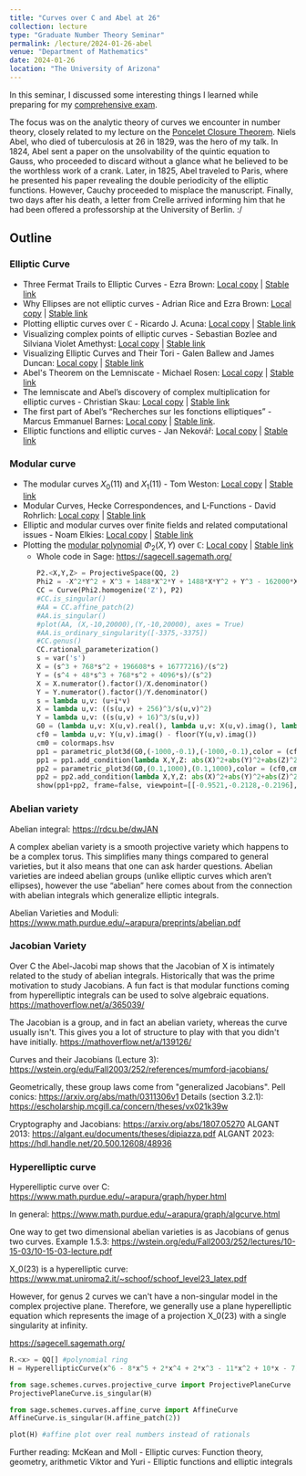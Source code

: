 ```yaml
---
title: "Curves over C and Abel at 26"
collection: lecture
type: "Graduate Number Theory Seminar"
permalink: /lecture/2024-01-26-abel
venue: "Department of Mathematics"
date: 2024-01-26
location: "The University of Arizona"
---
```


In this seminar, I discussed some interesting things I learned while preparing for my [comprehensive exam](https://gkorpal.github.io/technical/2023-12-07-deuring-correspondence). 

The focus was on the analytic theory of curves we encounter in number theory, closely related to my lecture on the [Poncelet Closure Theorem](https://gkorpal.github.io/lecture/2017-03-18-poncelet). Niels Abel, who died of tuberculosis at 26 in 1829, was the hero of my talk. In 1824, Abel sent a paper on the unsolvability of the quintic equation to Gauss, who proceeded to discard without a glance what he believed to be the worthless work of a crank. Later, in 1825, Abel traveled to Paris, where he presented his paper revealing the double periodicity of the elliptic functions. However, Cauchy proceeded to misplace the manuscript. Finally, two days after his death, a letter from Crelle arrived informing him that he had been offered a professorship at the University of Berlin. :/

## Outline

### Elliptic Curve

- Three Fermat Trails to Elliptic Curves - Ezra Brown: [Local copy](https://gkorpal.github.io/files/Brown-2000.pdf) | [Stable link](https://www.jstor.org/stable/2687483)
- Why Ellipses are not elliptic curves - Adrian Rice and Ezra Brown: [Local copy](https://gkorpal.github.io/files/Rice-2013.pdf) | [Stable link](https://www.jstor.org/stable/10.4169/math.mag.85.3.163)
- Plotting elliptic curves over $\mathbb{C}$ - Ricardo J. Acuna: [Local copy](https://gkorpal.github.io/files/elliptic-curve-c.pdf) | [Stable link](https://www.math.wustl.edu/~acuna/content/Elliptic%20curves.html)
- Visualizing complex points of elliptic curves - Sebastian Bozlee and Silviana Violet Amethyst: [Local copy](https://gkorpal.github.io/files/unfolding-torus.pdf) | [Stable link](https://im.icerm.brown.edu/portfolio/visualizing-complex-points-of-elliptic-curves/)
- Visualizing Elliptic Curves and Their Tori - Galen Ballew and James Duncan: [Local copy](https://gkorpal.github.io/files/torus-uic.pdf) | [Stable link](https://mcl.math.uic.edu/mcl.math.uic.edu/spring-2016-projects/index.html)
- Abel's Theorem on the Lemniscate - Michael Rosen: [Local copy](https://gkorpal.github.io/files/Rosen-1981.pdf) | [Stable link](https://www.jstor.org/stable/2321821)
- The lemniscate and Abel’s discovery of complex multiplication for elliptic curves - Christian Skau: [Local copy](https://gkorpal.github.io/files/skau.pdf) | [Stable link](https://www.math.ntnu.no/seminarer/perler/2010-10-08_slides.pdf)
- The first part of Abel’s “Recherches sur les fonctions elliptiques” - Marcus Emmanuel Barnes: [Local copy](https://gkorpal.github.io/files/abeltranslation.pdf) | [Stable link](https://maa.org/press/periodicals/convergence/abel-on-elliptic-integrals-a-translation).
- Elliptic functions and elliptic curves - Jan Nekovář: [Local copy](https://gkorpal.github.io/files/Jan-2003.pdf) | [Stable link](https://webusers.imj-prg.fr/~jan.nekovar/co/ln/el/)

### Modular curve

- The modular curves $X_0(11)$ and $X_1(11)$ - Tom Weston: [Local copy](https://gkorpal.github.io/files/weston-2001.pdf) | [Stable link](https://swc-math.github.io/notes/files/01Weston1.pdf)
- Modular Curves, Hecke Correspondences, and L-Functions - David Rohrlich: [Local copy](https://gkorpal.github.io/files/rohlich-1995.pdf) | [Stable link](https://rdcu.be/dw2Ib)
- Elliptic and modular curves over finite fields and related computational issues - Noam Elkies: [Local copy](https://gkorpal.github.io/files/elkies-1997.pdf) | [Stable link](https://people.math.harvard.edu/~elkies/xisog.pdf)
- Plotting the [modular polynomial](https://math.mit.edu/~drew/ClassicalModPolys.html) $\Phi_2(X,Y)$ over $\mathbb{C}$: [Local copy](https://gkorpal.github.io/files/modular-curve-c.pdf) | [Stable link](https://www.math.wustl.edu/~acuna/content/X_0(2).html)
  - Whole code in Sage: https://sagecell.sagemath.org/
    `````python
    P2.<X,Y,Z> = ProjectiveSpace(QQ, 2)
    Phi2 = -X^2*Y^2 + X^3 + 1488*X^2*Y + 1488*X*Y^2 + Y^3 - 162000*X^2 + 40773375*X*Y - 162000*Y^2 + 8748000000*X + 8748000000*Y - 157464000000000
    CC = Curve(Phi2.homogenize('Z'), P2)
    #CC.is_singular()
    #AA = CC.affine_patch(2) 
    #AA.is_singular()
    #plot(AA, (X,-10,20000),(Y,-10,20000), axes = True)
    #AA.is_ordinary_singularity([-3375,-3375])
    #CC.genus()
    CC.rational_parameterization() 
    s = var('s')
    X = (s^3 + 768*s^2 + 196608*s + 16777216)/(s^2)
    Y = (s^4 + 48*s^3 + 768*s^2 + 4096*s)/(s^2)
    X = X.numerator().factor()/X.denominator()
    Y = Y.numerator().factor()/Y.denominator()
    s = lambda u,v: (u+i*v)
    X = lambda u,v: ((s(u,v) + 256)^3/s(u,v)^2)
    Y = lambda u,v: ((s(u,v) + 16)^3/s(u,v))
    G0 = (lambda u,v: X(u,v).real(), lambda u,v: X(u,v).imag(), lambda u,v: Y(u,v).real())
    cf0 = lambda u,v: Y(u,v).imag() - floor(Y(u,v).imag())
    cm0 = colormaps.hsv
    pp1 = parametric_plot3d(G0,(-1000,-0.1),(-1000,-0.1),color = (cf0,cm0))
    pp1 = pp1.add_condition(lambda X,Y,Z: abs(X)^2+abs(Y)^2+abs(Z)^2 < (20000)^2)
    pp2 = parametric_plot3d(G0,(0.1,1000),(0.1,1000),color = (cf0,cm0))
    pp2 = pp2.add_condition(lambda X,Y,Z: abs(X)^2+abs(Y)^2+abs(Z)^2< (20000)^2)
    show(pp1+pp2, frame=false, viewpoint=[[-0.9521,-0.2128,-0.2196],91.01])
    `````

### Abelian variety

Abelian integral: https://rdcu.be/dwJAN 

A complex abelian variety is a smooth projective variety which happens to be a complex torus. This simplifies many things compared to general varieties, but it also means that one can ask harder questions. Abelian varieties are indeed abelian groups (unlike elliptic curves which aren’t ellipses), however the use “abelian” here comes about from the connection with abelian integrals which generalize elliptic integrals.

Abelian Varieties and Moduli: https://www.math.purdue.edu/~arapura/preprints/abelian.pdf

### Jacobian Variety

Over C the Abel-Jacobi map shows that the Jacobian of X is intimately related to the study of abelian integrals. Historically that was the prime motivation to study Jacobians. A fun fact is that modular functions coming from hyperelliptic integrals can be used to solve algebraic equations. 
https://mathoverflow.net/a/365039/

The Jacobian is a group, and in fact an abelian variety, whereas the curve usually isn't. This gives you a lot of structure to play with that you didn't have initially.
https://mathoverflow.net/a/139126/

Curves and their Jacobians (Lecture 3): https://wstein.org/edu/Fall2003/252/references/mumford-jacobians/

Geometrically, these group laws come from "generalized Jacobians".
Pell conics: https://arxiv.org/abs/math/0311306v1
Details (section 3.2.1): https://escholarship.mcgill.ca/concern/theses/vx021k39w

Cryptography and Jacobians: https://arxiv.org/abs/1807.05270
ALGANT 2013: https://algant.eu/documents/theses/dipiazza.pdf
ALGANT 2023: https://hdl.handle.net/20.500.12608/48936

### Hyperelliptic curve

Hyperelliptic curve over C: https://www.math.purdue.edu/~arapura/graph/hyper.html

In general: https://www.math.purdue.edu/~arapura/graph/algcurve.html

One way to get two dimensional abelian varieties is as Jacobians of genus two curves.
Example 1.5.3: https://wstein.org/edu/Fall2003/252/lectures/10-15-03/10-15-03-lecture.pdf

 X_0(23) is a hyperelliptic curve: https://www.mat.uniroma2.it/~schoof/schoof_level23_latex.pdf

However, for genus 2 curves we can't have a non-singular model in the complex projective plane. Therefore, we generally use a plane hyperelliptic equation which represents the image of a projection X_0(23) with a single singularity at infinity.

https://sagecell.sagemath.org/
`````python
R.<x> = QQ[] #polynomial ring
H = HyperellipticCurve(x^6 - 8*x^5 + 2*x^4 + 2*x^3 - 11*x^2 + 10*x - 7)

from sage.schemes.curves.projective_curve import ProjectivePlaneCurve
ProjectivePlaneCurve.is_singular(H)

from sage.schemes.curves.affine_curve import AffineCurve
AffineCurve.is_singular(H.affine_patch(2))

plot(H) #affine plot over real numbers instead of rationals
`````


Further reading:
McKean and Moll - Elliptic curves: Function theory, geometry, arithmetic
Viktor and Yuri - Elliptic functions and elliptic integrals
